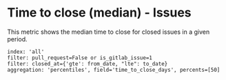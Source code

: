# Time to close (median) - Issues

This metric shows the median time to close for closed issues in a given period.

```
index: 'all'
filter: pull_request=False or is_gitlab_issue=1
filter: closed_at={'gte': from_date, "lte": to_date}
aggregation: 'percentiles', field='time_to_close_days', percents=[50]
```
